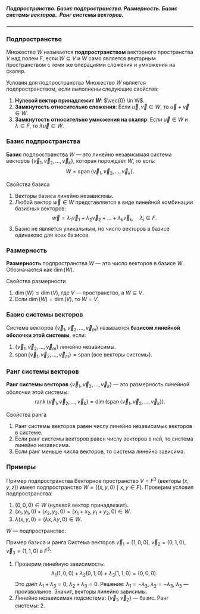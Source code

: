 ##### Подпространство. Базис подпространства. Размерность. Базис системы векторов.  Ранг системы векторов.
---
### Подпространство
Множество $W$ называется **подпространством** векторного пространства $V$ над полем $F$, если $W \subseteq V$ и $W$ само является векторным пространством с теми же операциями сложения и умножения на скаляр.

Условия для подпространства
Множество $W$ является подпространством, если выполнены следующие свойства:
1. **Нулевой вектор принадлежит $W$**: $\vec{0} \in W$.
2. **Замкнутость относительно сложения**: Если $\vec{u}, \vec{v} \in W$, то $\vec{u} + \vec{v} \in W$.
3. **Замкнутость относительно умножения на скаляр**: Если $\vec{u} \in W$ и $\lambda \in F$, то $\lambda \vec{u} \in W$.

### Базис подпространства
**Базис** подпространства $W$ — это линейно независимая система векторов $\{\vec{v}_1, \vec{v}_2, \dots, \vec{v}_k\}$, которая порождает $W$, то есть:
$$
W = \operatorname{span}\{\vec{v}_1, \vec{v}_2, \dots, \vec{v}_k\}.
$$

Свойства базиса
1. Векторы базиса линейно независимы.
2. Любой вектор $\vec{w} \in W$ представляется в виде линейной комбинации базисных векторов:
   $$
   \vec{w} = \lambda_1 \vec{v}_1 + \lambda_2 \vec{v}_2 + \dots + \lambda_k \vec{v}_k, \quad \lambda_i \in F.
   $$
3. Базис не является уникальным, но число векторов в базисе одинаково для всех базисов.


### Размерность
**Размерность** подпространства $W$ — это число векторов в базисе $W$. Обозначается как $\dim(W)$.

Свойства размерности
1. $\dim(W) \leq \dim(V)$, где $V$ — пространство, а $W \subseteq V$.
2. Если $\dim(W) = \dim(V)$, то $W = V$.

### Базис системы векторов
Система векторов $\{\vec{v}_1, \vec{v}_2, \dots, \vec{v}_m\}$ называется **базисом линейной оболочки этой системы**, если:
1. $\{\vec{v}_1, \vec{v}_2, \dots, \vec{v}_m\}$ линейно независимы.
2. $\operatorname{span}\{\vec{v}_1, \vec{v}_2, \dots, \vec{v}_m\} = \operatorname{span}\{\text{все векторы системы}\}$.
### Ранг системы векторов
**Ранг системы векторов** $\{\vec{v}_1, \vec{v}_2, \dots, \vec{v}_k\}$ — это размерность линейной оболочки этой системы:
$$
\operatorname{rank}\{\vec{v}_1, \vec{v}_2, \dots, \vec{v}_k\} = \dim\left(\operatorname{span}\{\vec{v}_1, \vec{v}_2, \dots, \vec{v}_k\}\right).
$$

Свойства ранга
1. Ранг системы векторов равен числу линейно независимых векторов в системе.
2. Если ранг системы векторов равен числу векторов в ней, то система линейно независима.
3. Если ранг меньше числа векторов, то система линейно зависима.

### Примеры

Пример подпространства
Векторное пространство $V = F^3$ (векторы $(x, y, z)$) имеет подпространство $W = \{(x, y, 0) \mid x, y \in F\}$. Проверим условия подпространства:
1. $(0, 0, 0) \in W$ (нулевой вектор принадлежит).
2. $(x_1, y_1, 0) + (x_2, y_2, 0) = (x_1 + x_2, y_1 + y_2, 0) \in W$.
3. $\lambda(x, y, 0) = (\lambda x, \lambda y, 0) \in W$.

$W$ — подпространство.

Пример базиса и ранга
Система векторов $\vec{v}_1 = (1, 0, 0)$, $\vec{v}_2 = (0, 1, 0)$, $\vec{v}_3 = (1, 1, 0)$ в $F^3$:
1. Проверим линейную зависимость:
   $$
   \lambda_1(1, 0, 0) + \lambda_2(0, 1, 0) + \lambda_3(1, 1, 0) = (0, 0, 0).
   $$
   Это даёт $\lambda_1 + \lambda_3 = 0$, $\lambda_2 + \lambda_3 = 0$. Решение: $\lambda_1 = -\lambda_3$, $\lambda_2 = -\lambda_3$, $\lambda_3$ — произвольное. Значит, векторы линейно зависимы.
2. Линейно независимая подсистема: $\{\vec{v}_1, \vec{v}_2\}$ — базис. Ранг системы: $2$.

